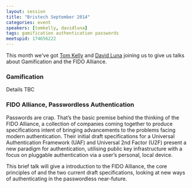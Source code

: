 ```yaml
--- 
layout: session 
title: "Bristech September 2014" 
categories: event
speakers: [tomkelly, davidluna] 
tags: gamification authentication passwords
meetupid: 174656222
---
```


This month we've got  <a href="{% post_url 2000-01-01-tom-kelly %}">Tom
Kelly</a> and <a href="{% post_url 2000-01-01-david-luna %}">David
Luna</a> joining us to give us talks about Gamification and the FIDO
Alliance.

### Gamification

Details TBC

### FIDO Alliance, Passwordless Authentication

Passwords are crap. That’s the basic premise behind the thinking of the
FIDO Alliance, a collection of companies coming together to produce
specifications intent of bringing advancements to the problems facing
modern authentication. Their initial draft specifications for a
Universal Authentication Framework (UAF) and Universal 2nd Factor (U2F)
present a new paradigm for authentication, utilising public key
infrastructure with a focus on pluggable authentication via a user’s
personal, local device.

This brief talk will give a introduction to the FIDO Alliance, the core
principles of and the two current draft specifications, looking at new
ways of authenticating in the passwordless near-future.